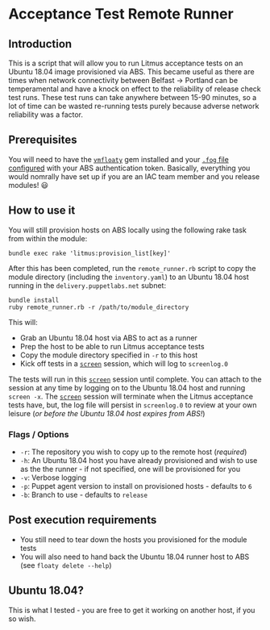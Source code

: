 # Acceptance Test Remote Runner

## Introduction

This is a script that will allow you to run Litmus acceptance tests on an Ubuntu 18.04 image provisioned via ABS.
This became useful as there are times when network connectivity between Belfast -> Portland can be temperamental and have a knock on effect to the reliability of release check test runs.
These test runs can take anywhere between 15-90 minutes, so a lot of time can be wasted re-running tests purely because adverse network reliability was a factor.


## Prerequisites

You will need to have the [`vmfloaty`][vmfloaty-gem] gem installed and your [`.fog` file configured][fog-file-config] with your ABS authentication token.
Basically, everything you would nomrally have set up if you are an IAC team member and you release modules! :smiley:

## How to use it

You will still provision hosts on ABS locally using the following rake task from within the module:

```shell script
bundle exec rake 'litmus:provision_list[key]'
```

After this has been completed, run the `remote_runner.rb` script to copy the module directory (including the `inventory.yaml`) to an Ubuntu 18.04 host running in the `delivery.puppetlabs.net` subnet:

```shell script
bundle install
ruby remote_runner.rb -r /path/to/module_directory
```

This will:
- Grab an Ubuntu 18.04 host via ABS to act as a runner
- Prep the host to be able to run Litmus acceptance tests
- Copy the module directory specified in `-r` to this host
- Kick off tests in a [`screen`][gnu-screen] session, which will log to `screenlog.0`

The tests will run in this [`screen`][gnu-screen] session until complete.
You can attach to the session at any time by logging on to the Ubuntu 18.04 host and running `screen -x`.
The [`screen`][gnu-screen] session will terminate when the Litmus acceptance tests have, but, the log file will persist in `screenlog.0` to review at your own leisure (_or before the Ubuntu 18.04 host expires from ABS!_)

### Flags / Options

- `-r`: The repository you wish to copy up to the remote host (_required_)
- `-h`: An Ubuntu 18.04 host you have already provisioned and wish to use as the the runner - if not specified, one will be provisioned for you
- `-v`: Verbose logging
- `-p`: Puppet agent version to install on provisioned hosts - defaults to `6`
- `-b`: Branch to use - defaults to `release`

## Post execution requirements

- You still need to tear down the hosts you provisioned for the module tests
- You will also need to hand back the Ubuntu 18.04 runner host to ABS (see `floaty delete --help`)

## Ubuntu 18.04?

This is what I tested - you are free to get it working on another host, if you so wish.

[vmfloaty-gem]:     https://github.com/puppetlabs/vmfloaty
[fog-file-config]:  https://github.com/puppetlabs/provision#abs
[gnu-screen]:       https://www.gnu.org/software/screen/screen.html
